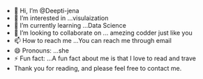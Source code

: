 - 👋 Hi, I’m @Deepti-jena
- 👀 I’m interested in ...visulaization 
- 🌱 I’m currently learning ...Data Science
- 💞️ I’m looking to collaborate on ... amezing codder just like you
- 📫 How to reach me ...You can reach me through email
- 😄 Pronouns: ...she
- ⚡ Fun fact: ...A fun fact about me is that  I love to read and trave
- Thank you for reading, and please feel free to contact me.
<!---
Deepti-jena/Deepti-jena is a ✨ special ✨ repository because its `README.md` (this file) appears on your GitHub profile.
You can click the Preview link to take a look at your changes.
--->
